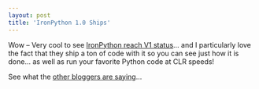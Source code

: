 ```yaml
---
layout: post
title: 'IronPython 1.0 Ships'
---
```

Wow – Very cool to see [IronPython reach V1 status](http://www.codeplex.com/Release/ProjectReleases.aspx?ProjectName=IronPython&ReleaseId=423)… and I particularly love the fact that they ship a ton of code with it so you can see just how it is done… as well as run your favorite Python code at CLR speeds!

See what the [other bloggers are saying](http://www.technorati.com/search/IronPython)…
